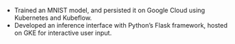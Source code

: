 

- Trained an MNIST model, and persisted it on Google Cloud using Kubernetes and Kubeflow.
- Developed an inference interface with Python’s Flask framework, hosted on GKE for interactive user input.
